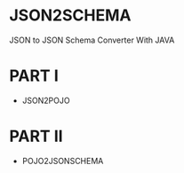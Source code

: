 # JSON2SCHEMA
JSON to JSON Schema Converter With JAVA 

# PART I
* JSON2POJO
# PART II
* POJO2JSONSCHEMA
